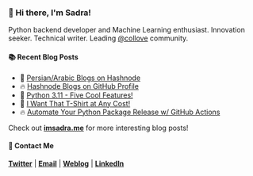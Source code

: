 ### :wave: Hi there, I'm Sadra!
Python backend developer and Machine Learning enthusiast. Innovation seeker. Technical writer. Leading [@collove](https://github.com/collove) community.
  
#### :books: Recent Blog Posts
<!-- BLOGPOSTS:START -->
 - 🚀 [Persian/Arabic Blogs on Hashnode](https://imsadra.me/persianarabic-blogs-on-hashnode)
 - 🔥 [Hashnode Blogs on GitHub Profile](https://imsadra.me/hashnode-blogs-on-github-profile)
 - 💯 [Python 3.11 - Five Cool Features!](https://imsadra.me/python-311-five-cool-features)
 - 🚀 [I Want That T-Shirt at Any Cost!](https://imsadra.me/i-want-that-t-shirt-at-any-cost)
 - 🔥 [Automate Your Python Package Release w/ GitHub Actions](https://imsadra.me/automate-your-python-package-release-w-github-actions)<!-- BLOGPOSTS:END -->

Check out [__imsadra.me__](https://imsadra.me) for more interesting blog posts!

#### :call_me_hand: Contact Me
[__Twitter__](https://twitter.com/lnxpylnxpy) | [__Email__](mailto:lnxpylnxpy@gmail.com) | [__Weblog__](https://imsadra.me) | [__LinkedIn__](https://www.linkedin.com/in/sadra-yahyapour/)

